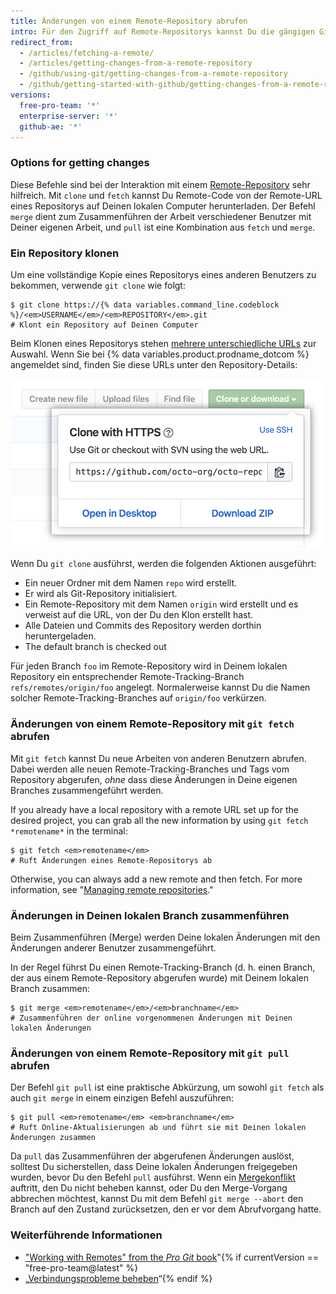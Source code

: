 ```yaml
---
title: Änderungen von einem Remote-Repository abrufen
intro: Für den Zugriff auf Remote-Repositorys kannst Du die gängigen Git-Befehle verwenden.
redirect_from:
  - /articles/fetching-a-remote/
  - /articles/getting-changes-from-a-remote-repository
  - /github/using-git/getting-changes-from-a-remote-repository
  - /github/getting-started-with-github/getting-changes-from-a-remote-repository
versions:
  free-pro-team: '*'
  enterprise-server: '*'
  github-ae: '*'
---
```

### Options for getting changes

Diese Befehle sind bei der Interaktion mit einem [Remote-Repository](/github/getting-started-with-github/about-remote-repositories) sehr hilfreich. Mit `clone` und `fetch` kannst Du Remote-Code von der Remote-URL eines Repositorys auf Deinen lokalen Computer herunterladen. Der Befehl `merge` dient zum Zusammenführen der Arbeit verschiedener Benutzer mit Deiner eigenen Arbeit, und `pull` ist eine Kombination aus `fetch` und `merge`.

### Ein Repository klonen

Um eine vollständige Kopie eines Repositorys eines anderen Benutzers zu bekommen, verwende `git clone` wie folgt:

```shell
$ git clone https://{% data variables.command_line.codeblock %}/<em>USERNAME</em>/<em>REPOSITORY</em>.git
# Klont ein Repository auf Deinen Computer
```

Beim Klonen eines Repositorys stehen [mehrere unterschiedliche URLs](/github/getting-started-with-github/about-remote-repositories) zur Auswahl. Wenn Sie bei {% data variables.product.prodname_dotcom %} angemeldet sind, finden Sie diese URLs unter den Repository-Details:

![Remote-URL-Liste](/assets/images/help/repository/remotes-url.png)

Wenn Du `git clone` ausführst, werden die folgenden Aktionen ausgeführt:
- Ein neuer Ordner mit dem Namen `repo` wird erstellt.
- Er wird als Git-Repository initialisiert.
- Ein Remote-Repository mit dem Namen `origin` wird erstellt und es verweist auf die URL, von der Du den Klon erstellt hast.
- Alle Dateien und Commits des Repository werden dorthin heruntergeladen.
- The default branch is checked out

Für jeden Branch `foo` im Remote-Repository wird in Deinem lokalen Repository ein entsprechender Remote-Tracking-Branch `refs/remotes/origin/foo` angelegt. Normalerweise kannst Du die Namen solcher Remote-Tracking-Branches auf `origin/foo` verkürzen.

### Änderungen von einem Remote-Repository mit `git fetch` abrufen

Mit `git fetch` kannst Du neue Arbeiten von anderen Benutzern abrufen. Dabei werden alle neuen Remote-Tracking-Branches und Tags vom Repository abgerufen, *ohne* dass diese Änderungen in Deine eigenen Branches zusammengeführt werden.

If you already have a local repository with a remote URL set up for the desired project, you can grab all the new information by using `git fetch *remotename*` in the terminal:

```shell
$ git fetch <em>remotename</em>
# Ruft Änderungen eines Remote-Repositorys ab
```

Otherwise, you can always add a new remote and then fetch. For more information, see "[Managing remote repositories](/github/getting-started-with-github/managing-remote-repositories)."

### Änderungen in Deinen lokalen Branch zusammenführen

Beim Zusammenführen (Merge) werden Deine lokalen Änderungen mit den Änderungen anderer Benutzer zusammengeführt.

In der Regel führst Du einen Remote-Tracking-Branch (d. h. einen Branch, der aus einem Remote-Repository abgerufen wurde) mit Deinem lokalen Branch zusammen:

```shell
$ git merge <em>remotename</em>/<em>branchname</em>
# Zusammenführen der online vorgenommenen Änderungen mit Deinen lokalen Änderungen
```

### Änderungen von einem Remote-Repository mit `git pull` abrufen

Der Befehl `git pull` ist eine praktische Abkürzung, um sowohl `git fetch` als auch `git merge` in einem einzigen Befehl auszuführen:

```shell
$ git pull <em>remotename</em> <em>branchname</em>
# Ruft Online-Aktualisierungen ab und führt sie mit Deinen lokalen Änderungen zusammen
```

Da `pull` das Zusammenführen der abgerufenen Änderungen auslöst, solltest Du sicherstellen, dass Deine lokalen Änderungen freigegeben wurden, bevor Du den Befehl `pull` ausführst. Wenn ein [Mergekonflikt](/articles/resolving-a-merge-conflict-using-the-command-line) auftritt, den Du nicht beheben kannst, oder Du den Merge-Vorgang abbrechen möchtest, kannst Du mit dem Befehl `git merge --abort` den Branch auf den Zustand zurücksetzen, den er vor dem Abrufvorgang hatte.

### Weiterführende Informationen

- ["Working with Remotes" from the _Pro Git_ book](https://git-scm.com/book/en/Git-Basics-Working-with-Remotes)"{% if currentVersion == "free-pro-team@latest" %}
- „[Verbindungsprobleme beheben](/articles/troubleshooting-connectivity-problems)“{% endif %}
